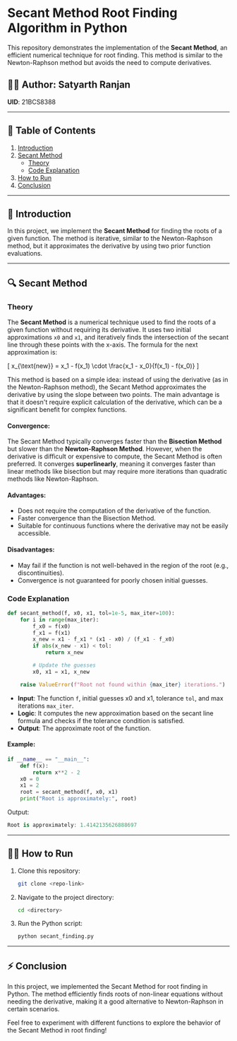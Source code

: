# Secant Method Root Finding Algorithm in Python

This repository demonstrates the implementation of the **Secant Method**, an efficient numerical technique for root finding. This method is similar to the Newton-Raphson method but avoids the need to compute derivatives.

## 👨‍💻 Author: Satyarth Ranjan  
**UID**: 21BCS8388  

---

## 📜 Table of Contents

1. [Introduction](#introduction)
2. [Secant Method](#secant-method)
    - [Theory](#secant-theory)
    - [Code Explanation](#secant-code)
3. [How to Run](#how-to-run)
4. [Conclusion](#conclusion)

---

## 🧠 Introduction

In this project, we implement the **Secant Method** for finding the roots of a given function. The method is iterative, similar to the Newton-Raphson method, but it approximates the derivative by using two prior function evaluations.

---

## 🔍 Secant Method

### <a id="secant-theory">Theory</a>

The **Secant Method** is a numerical technique used to find the roots of a given function without requiring its derivative. It uses two initial approximations `x0` and `x1`, and iteratively finds the intersection of the secant line through these points with the x-axis. The formula for the next approximation is:

\[
x_{\text{new}} = x_1 - f(x_1) \cdot \frac{x_1 - x_0}{f(x_1) - f(x_0)}
\]

This method is based on a simple idea: instead of using the derivative (as in the Newton-Raphson method), the Secant Method approximates the derivative by using the slope between two points. The main advantage is that it doesn't require explicit calculation of the derivative, which can be a significant benefit for complex functions.

#### Convergence:

The Secant Method typically converges faster than the **Bisection Method** but slower than the **Newton-Raphson Method**. However, when the derivative is difficult or expensive to compute, the Secant Method is often preferred. It converges **superlinearly**, meaning it converges faster than linear methods like bisection but may require more iterations than quadratic methods like Newton-Raphson.

#### Advantages:
- Does not require the computation of the derivative of the function.
- Faster convergence than the Bisection Method.
- Suitable for continuous functions where the derivative may not be easily accessible.

#### Disadvantages:
- May fail if the function is not well-behaved in the region of the root (e.g., discontinuities).
- Convergence is not guaranteed for poorly chosen initial guesses.

### <a id="secant-code">Code Explanation</a>

```python
def secant_method(f, x0, x1, tol=1e-5, max_iter=100):
    for i in range(max_iter):
        f_x0 = f(x0)
        f_x1 = f(x1)
        x_new = x1 - f_x1 * (x1 - x0) / (f_x1 - f_x0)
        if abs(x_new - x1) < tol:
            return x_new

        # Update the guesses
        x0, x1 = x1, x_new

    raise ValueError(f"Root not found within {max_iter} iterations.")
```


- **Input**: The function `f`, initial guesses x0 and x1, tolerance `tol`, and max iterations `max_iter`.
- **Logic**: It computes the new approximation based on the secant line formula and checks if the tolerance condition is satisfied.
- **Output**: The approximate root of the function.

#### Example:

```python
if __name__ == "__main__":
    def f(x):
        return x**2 - 2
    x0 = 0
    x1 = 2
    root = secant_method(f, x0, x1)
    print("Root is approximately:", root)
```

Output:
```csharp
Root is approximately: 1.4142135626888697
```
---

## 🏃‍♂️ How to Run

1. Clone this repository:
    ```bash
    git clone <repo-link>
    ```

2. Navigate to the project directory:
    ```bash
    cd <directory>
    ```

3. Run the Python script:
    ```bash
    python secant_finding.py
    ```

---

## ⚡ Conclusion

In this project, we implemented the Secant Method for root finding in Python. The method efficiently finds roots of non-linear equations without needing the derivative, making it a good alternative to Newton-Raphson in certain scenarios.

Feel free to experiment with different functions to explore the behavior of the Secant Method in root finding!
